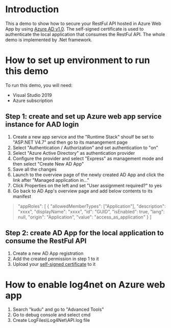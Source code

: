 # Introduction
This a demo to show how to secure your RestFul API hosted in Azure Web App by using [Azure AD v1.0](https://docs.microsoft.com/en-us/azure/active-directory/develop/). The self-signed certificate is used to authenticate the local application that consumes the RestFul API. The whole demo is implemented by .Net framework.

# How to set up environment to run this demo
To run this demo, you will need:
* Visual Studio 2019
* Azure subscription

## Step 1: create and set up Azure web app service instance for AAD login
1. Create a new app service and the "Runtime Stack" shoulf be set to "ASP.NET V4.7" and then go to its manangement page
2. Select "Authentication / Authorization" and set authentication to "on"
3. Select "Azure Active Directory" as authentication provider
4. Configure the provider and select "Express" as management mode and then select "Create New AD App"
5. Save all the changes
6. Launch to the overview page of the newly created AD App and click the link after "Managed application in..."
7. Click Properties on the left and set "User assignment required?" to yes
8. Go back to AD App's overview page and add below contents to its manifest
> "appRoles": [
>   {
>     "allowedMemberTypes": ["Application"],
>     "description": "xxxx",
>     "displayName": "xxxx",
>     "id": "GUID",
>     "isEnabled": true,
>     "lang": null,
>     "origin": "Application",
>     "value": "access_as_application"
>   }
> ]

## Step 2: create AD App for the local application to consume the RestFul API
1. Create a new AD App registration
2. Add the created permission in step 1 to it
3. Upload your [self-signed certificate](https://docs.microsoft.com/en-us/azure/vpn-gateway/vpn-gateway-certificates-point-to-site) to it

# How to enable log4net on Azure web app
1. Search "kudu" and go to "Advanced Tools"
2. Go to debug console and select cmd
3. Create LogFiles\Log4Net\API.log file
